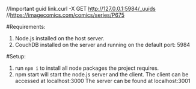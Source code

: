 //Important guid link.curl -X GET http://127.0.0.1:5984/_uuids
//https://imagecomics.com/comics/series/P675

#Requirements:
1. Node.js installed on the host server.
2. CouchDB installed on the server and running on the default port: 5984

#Setup:
1. run ```npm i``` to install all node packages the project requires.
2. npm start will start the node.js server and the client.
    The client can be accessed at localhost:3000
    The server can be found at localhost:3001 